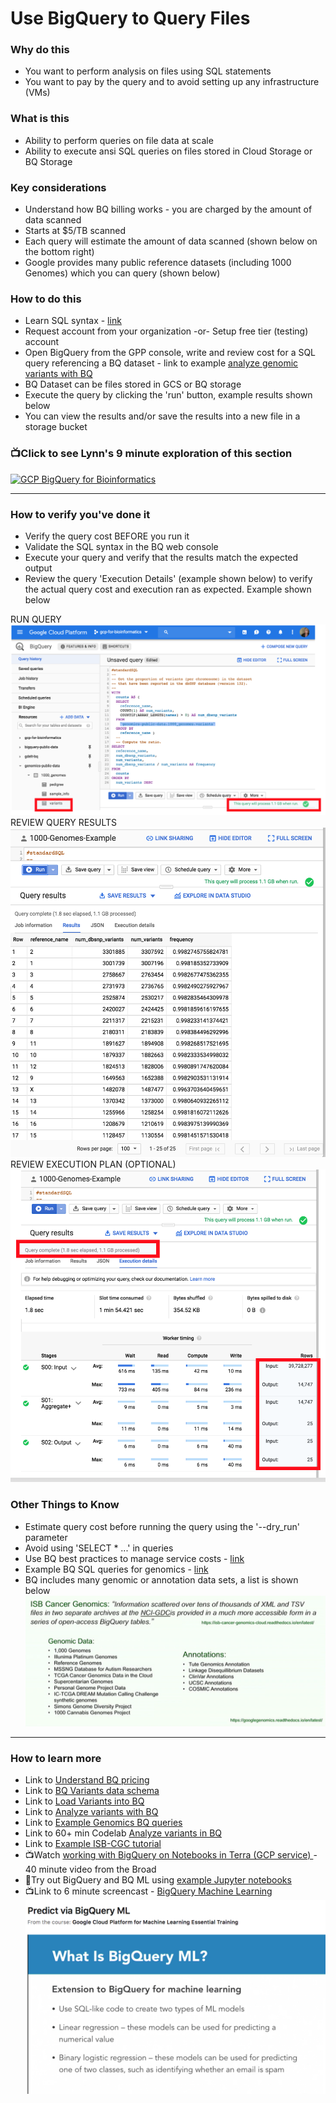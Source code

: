 # Use BigQuery to Query Files

### Why do this
 - You want to perform analysis on files using SQL statements
 - You want to pay by the query and to avoid setting up any infrastructure (VMs)

### What is this
 - Ability to perform queries on file data at scale
 - Ability to execute ansi SQL queries on files stored in Cloud Storage or BQ Storage

### Key considerations
 - Understand how BQ billing works - you are charged by the amount of data scanned
 - Starts at $5/TB scanned
 - Each query will estimate the amount of data scanned (shown below on the bottom right)
 - Google provides many public reference datasets (including 1000 Genomes) which you can query (shown below)

### How to do this
 - Learn SQL syntax - [link](https://www.w3schools.com/sql/sql_intro.asp)
 - Request account from your organization -or- Setup free tier (testing) account
 - Open BigQuery from the GPP console, write and review cost for a SQL query referencing a BQ dataset - link to example [analyze genomic variants with BQ](https://cloud.google.com/genomics/docs/tutorials/analyze-variants-advanced)
 - BQ Dataset can be files stored in GCS or BQ storage
 - Execute the query by clicking the 'run' button, example results shown below
 - You can view the results and/or save the results into a new file in a storage bucket

 ### 📺Click to see Lynn's 9 minute exploration of this section  
[![GCP BigQuery for Bioinformatics](http://img.youtube.com/vi/bWI8JPR9h0E/0.jpg)](http://www.youtube.com/watch?v=bWI8JPR9h0E "GCP BigQuery for Bioinformatics")

-----
### How to verify you've done it
 - Verify the query cost BEFORE you run it 
 - Validate the SQL syntax in the BQ web console
 - Execute your query and verify that the results match the expected output
 - Review the query 'Execution Details' (example shown below) to verify the actual query cost and execution ran as expected.  Example shown below  
 
 RUN QUERY
 [![BigQuery query](/images/query.png)]()
 REVIEW QUERY RESULTS
 [![BigQuery results](/images/results.png)]()
 REVIEW EXECUTION PLAN (OPTIONAL)
  [![BigQuery plan](/images/plan.png)]()

### Other Things to Know
 - Estimate query cost before running the query using the '--dry_run' parameter 
 - Avoid using 'SELECT * ...' in queries
 - Use BQ best practices to manage service costs - [link](https://cloud.google.com/bigquery/docs/best-practices-costs)
 - Example BQ SQL queries for genomics - [link](https://github.com/verilylifesciences/variant-qc/tree/master/sql)
 - BQ includes many genomic or annotation data sets, a list is shown below
 [![bq-public-data](/images/bq-public-data.png)]()

 -------
 

### How to learn more
 - Link to [Understand BQ pricing](https://cloud.google.com/bigquery/pricing)
 - Link to [BQ Variants data schema](https://cloud.google.com/genomics/docs/how-tos/bigquery-variants-schema)
 - Link to [Load Variants into BQ](https://cloud.google.com/genomics/docs/how-tos/load-variants#transform-pipeline)
 - Link to [Analyze variants with BQ](https://cloud.google.com/genomics/docs/tutorials/analyze-variants-advanced)
 - Link to [Example Genomics BQ queries](https://github.com/googlegenomics/bigquery-examples/tree/master/1000genomes)
 - Link to 60+ min Codelab [Analyze variants in BQ](https://codelabs.developers.google.com/codelabs/genomics-vcfbq/#0)
 - Link to [Example ISB-CGC tutorial](https://isb-cancer-genomics-cloud.readthedocs.io/en/latest/sections/progapi/bigqueryGUI/WalkthroughOfGoogleBigQuery.html)
 - 📺Watch [working with BigQuery on Notebooks in Terra (GCP service) ](https://www.youtube.com/watch?v=jOmCCo3EJr0) - 40 minute video from the Broad
 - 📙Try out BigQuery and BQ ML using [example Jupyter notebooks](https://github.com/lynnlangit/gcp-for-bioinformatics/tree/master/3_Machine_Learning/Jupyter_Notebook_Examples)
 - 📺Link to 6 minute screencast - [BigQuery Machine Learning](https://www.linkedin.com/learning/google-cloud-platform-for-machine-learning-essential-training/predict-via-bigquery-ml)
[![bq-ml-demo](/images/bq-ml-demo.png)](https://www.linkedin.com/learning/google-cloud-platform-for-machine-learning-essential-training/predict-via-bigquery-ml) 
